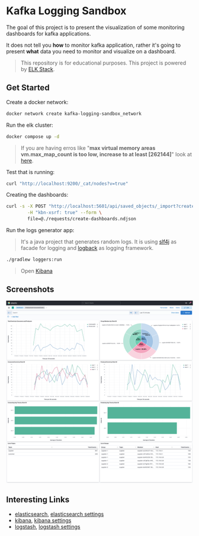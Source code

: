 # Kafka Logging Sandbox

The goal of this project is to present the visualization of some monitoring dashboards for kafka applications.

It does not tell you **how** to monitor kafka application, rather it's going to present **what** data you need to monitor and visualize on a dashboard.

> This repository is for educational purposes. This project is powered by [ELK Stack](https://www.elastic.co/what-is/elk-stack).

## Get Started

Create a docker network:

```sh
docker network create kafka-logging-sandbox_network
```

Run the elk cluster:

```sh
docker compose up -d
```

> If you are having erros like "**max virtual memory areas vm.max_map_count is too low, increase to at least [262144]**" look at [here](https://www.elastic.co/guide/en/elasticsearch/reference/master/docker.html#_set_vm_max_map_count_to_at_least_262144).

Test that is running:

```sh
curl "http://localhost:9200/_cat/nodes?v=true"
```

Creating the dashboards:

```sh
curl -s -X POST "http://localhost:5601/api/saved_objects/_import?createNewCopies=true" \
        -H "kbn-xsrf: true" --form \
        file=@./requests/create-dashboards.ndjson
```

Run the logs generator app:

> It's a java project that generates random logs. It is using [slf4j](http://www.slf4j.org/) as facade for logging and [logback](http://logback.qos.ch/) as logging framework.

```sh
./gradlew loggers:run
```

> Open [Kibana](http://localhost:5601)

## Screenshots

<p align="center">
<img alt="dashboard" src="https://raw.githubusercontent.com/sauljabin/kafka-logging-sandbox/main/screenshots/dashboard.png">
</p>

## Interesting Links

- [elasticsearch](https://www.docker.elastic.co/r/elasticsearch), [elasticsearch settings](https://www.elastic.co/guide/en/elasticsearch/reference/master/docker.html)
- [kibana](https://www.docker.elastic.co/r/kibana), [kibana settings](https://www.elastic.co/guide/en/kibana/master/docker.html)
- [logstash](https://www.docker.elastic.co/r/logstash), [logstash settings](https://www.elastic.co/guide/en/logstash/master/docker.html)
